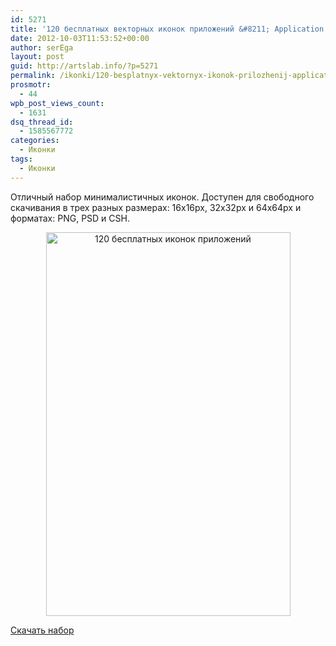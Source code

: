 ```yaml
---
id: 5271
title: '120 бесплатных векторных иконок приложений &#8211; Application Icon Set'
date: 2012-10-03T11:53:52+00:00
author: serEga
layout: post
guid: http://artslab.info/?p=5271
permalink: /ikonki/120-besplatnyx-vektornyx-ikonok-prilozhenij-application-icon-set/
prosmotr:
  - 44
wpb_post_views_count:
  - 1631
dsq_thread_id:
  - 1585567772
categories:
  - Иконки
tags:
  - Иконки
---
```

Отличный набор минималистичных иконок. Доступен для свободного скачивания в трех разных размерах: 16x16px, 32x32px и 64x64px и форматах: PNG, PSD и CSH.

<center>
  <img src="http://img.artslab.info/besplatnii_ikonki_prilozhenii.jpg" alt="120 бесплатных иконок приложений" title="besplatnii_ikonki_prilozhenii" width="391" height="614" class="aligncenter size-full wp-image-5282" srcset="http://img.artslab.info/besplatnii_ikonki_prilozhenii.jpg 391w, http://img.artslab.info/besplatnii_ikonki_prilozhenii-191x300.jpg 191w" sizes="(max-width: 391px) 100vw, 391px" />
</center>

[Скачать набор](http://tympanus.net/codrops/2012/10/02/freebie-application-icon-set-png-psd-csh/)